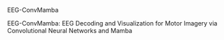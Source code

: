 EEG-ConvMamba

EEG-ConvMamba: EEG Decoding and Visualization for Motor Imagery via Convolutional Neural Networks and Mamba

